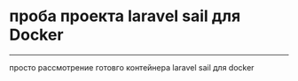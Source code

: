 #  проба проекта laravel sail для Docker
***
просто рассмотрение готовго контейнера laravel sail для docker

